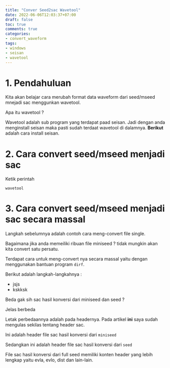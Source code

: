 ```yaml
---
title: "Conver Seed2sac Wavetool"
date: 2022-06-06T12:03:37+07:00
draft: false
toc: true
comments: true
categories:
- convert_waveform
tags:
- windows
- seisan
- wavetool
---
```


# 1. Pendahuluan
Kita akan belajar cara merubah format data waveform dari seed/mseed mnejadi sac menggunkan wavetool.

Apa itu wavetool ?

Wavetool adalah sub program yang terdapat paad seisan. Jadi dengan anda menginstall seisan maka pasti sudah terdaat wavetool di dalamnya. **Berikut** adalah cara install seisan.

# 2. Cara convert seed/mseed menjadi sac

Ketik perintah 

``` 
wavetool
```

# 3. Cara convert seed/mseed menjadi sac secara massal

Langkah sebelumnya adalah contoh cara meng-convert file single.

Bagaimana jika anda memeiliki ribuan file miniseed ? tidak mungkin akan kita convert satu persatu.

Terdapat cara untuk meng-convert nya secara massal yaitu dengan menggunakan bantuan program `dirf`.

Berikut adalah langkah-langkahnya :

- jsjs
- kskksk 



Beda gak sih sac hasil konversi dari miniseed dan seed ?

Jelas berbeda

Letak perbedaannya adalah pada headernya. Pada artikel **ini** saya sudah mengulas sekilas tentang header sac.

Ini adalah header file sac hasil konversi dari `miniseed`


Sedangkan ini adalah header file sac hasil konversi dari `seed`


File sac hasil konversi dari full seed memiliki konten header yang lebih lengkap yaitu evla, evlo, dist dan lain-lain.